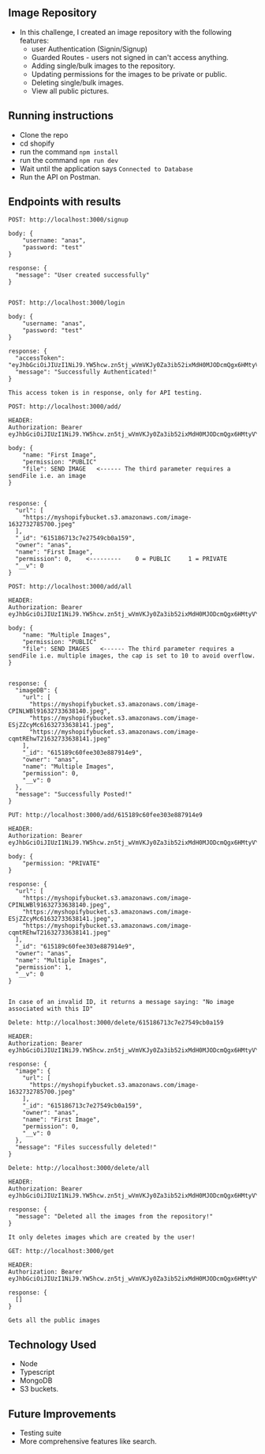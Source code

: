 ## Image Repository

- In this challenge, I created an image repository with the following features:
  - user Authentication (Signin/Signup)
  - Guarded Routes - users not signed in can't access anything.
  - Adding single/bulk images to the repository.
  - Updating permissions for the images to be private or public.
  - Deleting single/bulk images.
  - View all public pictures.



## Running instructions
-   Clone the repo
-   cd shopify
-   run the command `npm install`
-   run the command `npm run dev`
-   Wait until the application says `Connected to Database`
-   Run the API on Postman.

## Endpoints with results</h1>
```
POST: http://localhost:3000/signup

body: {
    "username: "anas",
    "password: "test"
}

response: {
  "message": "User created successfully"
}


```

```
POST: http://localhost:3000/login

body: {
    "username: "anas",
    "password: "test"
}

response: {
  "accessToken": "eyJhbGciOiJIUzI1NiJ9.YW5hcw.zn5tj_wVmVKJy0Za3ib52ixMdH0MJODcmQgx6HMtyVY",
  "message": "Successfully Authenticated!"
}

This access token is in response, only for API testing.

```

```
POST: http://localhost:3000/add/

HEADER:
Authorization: Bearer eyJhbGciOiJIUzI1NiJ9.YW5hcw.zn5tj_wVmVKJy0Za3ib52ixMdH0MJODcmQgx6HMtyVY

body: {
    "name: "First Image",
    "permission: "PUBLIC"
    "file": SEND IMAGE   <------ The third parameter requires a sendFile i.e. an image
}


response: {
  "url": [
    "https://myshopifybucket.s3.amazonaws.com/image-1632732785700.jpeg"
  ],
  "_id": "615186713c7e27549cb0a159",
  "owner": "anas",
  "name": "First Image",
  "permission": 0,    <---------    0 = PUBLIC     1 = PRIVATE
  "__v": 0
}

```

```
POST: http://localhost:3000/add/all

HEADER:
Authorization: Bearer eyJhbGciOiJIUzI1NiJ9.YW5hcw.zn5tj_wVmVKJy0Za3ib52ixMdH0MJODcmQgx6HMtyVY

body: {
    "name: "Multiple Images",
    "permission: "PUBLIC"
    "file": SEND IMAGES   <------ The third parameter requires a sendFile i.e. multiple images, the cap is set to 10 to avoid overflow.
}


response: {
  "imageDB": {
    "url": [
      "https://myshopifybucket.s3.amazonaws.com/image-CPINLWBl91632733638140.jpeg",
      "https://myshopifybucket.s3.amazonaws.com/image-ESjZZcyMc61632733638141.jpeg",
      "https://myshopifybucket.s3.amazonaws.com/image-cqmtREhwT21632733638141.jpeg"
    ],
    "_id": "615189c60fee303e887914e9",
    "owner": "anas",
    "name": "Multiple Images",
    "permission": 0,
    "__v": 0
  },
  "message": "Successfully Posted!"
}

```

```
PUT: http://localhost:3000/add/615189c60fee303e887914e9

HEADER:
Authorization: Bearer eyJhbGciOiJIUzI1NiJ9.YW5hcw.zn5tj_wVmVKJy0Za3ib52ixMdH0MJODcmQgx6HMtyVY

body: {
    "permission: "PRIVATE"
}

response: {
  "url": [
    "https://myshopifybucket.s3.amazonaws.com/image-CPINLWBl91632733638140.jpeg",
    "https://myshopifybucket.s3.amazonaws.com/image-ESjZZcyMc61632733638141.jpeg",
    "https://myshopifybucket.s3.amazonaws.com/image-cqmtREhwT21632733638141.jpeg"
  ],
  "_id": "615189c60fee303e887914e9",
  "owner": "anas",
  "name": "Multiple Images",
  "permission": 1,
  "__v": 0
}


In case of an invalid ID, it returns a message saying: "No image associated with this ID"
```

```
Delete: http://localhost:3000/delete/615186713c7e27549cb0a159

HEADER:
Authorization: Bearer eyJhbGciOiJIUzI1NiJ9.YW5hcw.zn5tj_wVmVKJy0Za3ib52ixMdH0MJODcmQgx6HMtyVY

response: {
  "image": {
    "url": [
      "https://myshopifybucket.s3.amazonaws.com/image-1632732785700.jpeg"
    ],
    "_id": "615186713c7e27549cb0a159",
    "owner": "anas",
    "name": "First Image",
    "permission": 0,
    "__v": 0
  },
  "message": "Files successfully deleted!"
}

```

```
Delete: http://localhost:3000/delete/all

HEADER:
Authorization: Bearer eyJhbGciOiJIUzI1NiJ9.YW5hcw.zn5tj_wVmVKJy0Za3ib52ixMdH0MJODcmQgx6HMtyVY

response: {
  "message": "Deleted all the images from the repository!"
}

It only deletes images which are created by the user!
```

```
GET: http://localhost:3000/get

HEADER:
Authorization: Bearer eyJhbGciOiJIUzI1NiJ9.YW5hcw.zn5tj_wVmVKJy0Za3ib52ixMdH0MJODcmQgx6HMtyVY

response: {
  []
}

Gets all the public images
```

## Technology Used 
-   Node
-   Typescript
-   MongoDB
-   S3 buckets.

## Future Improvements 
-   Testing suite
-   More comprehensive features like search.
